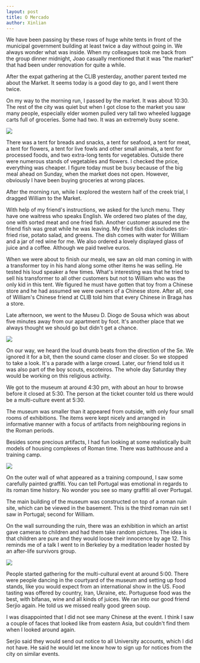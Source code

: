 ```yaml
---
layout: post
title: O Mercado
author: Xinlian
---
```


We have been passing by these rows of huge white tents in front of the municipal government building at least twice a day without going in.  We always wonder what was inside.  When my colleagues took me back from the group dinner midnight, Joao casually mentioned that it was "the market" that had been under renovation for quite a while.

After the expat gathering at the CLIB yesterday, another parent texted me about the Market.  It seems today is a good day to go, and I went there twice.

On my way to the morning run, I passed by the market.  It was about 10:30.  The rest of the city was quiet but when I got close to the market you saw many people, especially elder women pulled very tall two wheeled luggage carts full of groceries.  Some had two.  It was an extremely busy scene.

![](https://live.staticflickr.com/65535/48973371601_b63ab6e4f4_z.jpg)

There was a tent for breads and snacks, a tent for seafood, a tent for meat, a tent for flowers, a tent for live fowls and other small animals, a tent for processed foods, and two extra-long tents for vegetables.  Outside there were numerous stands of vegetables and flowers.  I checked the price, everything was cheaper.  I figure today must be busy because of the big meal ahead on Sunday, when the market does not open.  However, obviously I have been buying groceries at wrong places.

After the morning run, while I explored the western half of the creek trial, I dragged William to the Market.

With help of my friend's instructions, we asked for the lunch menu.  They have one waitress who speaks English.  We ordered two plates of the day, one with sorted meat and one fried fish.  Another customer assured me the friend fish was great while he was leaving.  My fried fish disk includes stir-fried rise, potato salad, and greens.  The dish comes with water for William and a jar of red wine for me.  We also ordered a lovely displayed glass of juice and a coffee.  Although we paid twelve euros.

When we were about to finish our meals, we saw an old man coming in with a transformer toy in his hand along some other items he was selling.  He tested his loud speaker a few times.  What's interesting was that he tried to sell his transformer to all other customers but not to William who was the only kid in this tent.  We figured he must have gotten that toy from a Chinese store and he had assumed we were owners of a Chinese store.  After all, one of William's Chinese friend at CLIB told him that every Chinese in Braga has a store.

Late afternoon, we went to the Museu D. Diogo de Sousa which was about five minutes away from our apartment by foot.  It's another place that we always thought we should go but didn't get a chance.

![](https://live.staticflickr.com/65535/48964366533_1d2ef5ab22_z.jpg)

On our way, we heard the loud drumb beats from the direction of the Se.  We ignored it for a bit, then the sound came closer and closer.  So we stopped to take a look.  It's a parade with a large crowd.  Later, our friend told us it was also part of the boy scouts, escoteiros.  The whole day Saturday they would be working on this religious activity.

We got to the museum at around 4:30 pm, with about an hour to browse before it closed at 5:30.  The person at the ticket counter told us there would be a multi-culture event at 5:30.  

The museum was smaller than it appeared from outside, with only four small rooms of exhibitions.  The items were kept nicely and arranged in informative manner with a focus of artifacts from neighbouring regions in the Roman periods.

Besides some precious artifacts, I had fun looking at some realistically built models of housing complexes of Roman time.  There was bathhouse and a training camp.

![](https://live.staticflickr.com/65535/48963896517_8dc4d02935_z.jpg)

On the outer wall of what appeared as a training compound, I saw some carefully painted graffiti.  You can tell Portugal was emotional in regards to its roman time history.  No wonder you see so many graffiti all over Portugal.

The main building of the museum was constructed on top of a roman ruin site, which can be viewed in the basement.  This is the third roman ruin set I saw in Portugal; second for William.  

On the wall surrounding the ruin, there was an exhibition in which an artist gave cameras to children and had them take random pictures.  The idea is that children are pure and they would loose their innocence by age 12.  This reminds me of a talk I went to in Berkeley by a meditation leader hosted by an after-life survivors group.

![](https://live.staticflickr.com/65535/48972894048_dbc5ee049a_z.jpg)

People started gathering for the multi-cultural event at around 5:00.  There were people dancing in the courtyard of the museum and setting up food stands, like you would expect from an international show in the US.  Food tasting was offered by country, Iran, Ukraine, etc.  Portuguese food was the best, with bifanas, wine and all kinds of juices.  We ran into our good friend Serjio again.  He told us we missed really good green soup.

I was disappointed that I did not see many Chinese at the event.  I think I saw a couple of faces that looked like from eastern Asia, but couldn't find them when I looked around again.

Serjio said they would send out notice to all University accounts, which I did not have.  He said he would let me know how to sign up for notices from the city on similar events.
